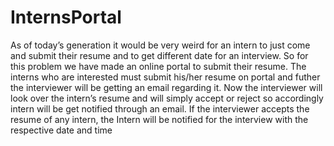 # InternsPortal
As of today’s generation it would be very weird for an intern to just come and submit their resume and to get different date for an interview. So for this problem we have made an online portal to submit their resume. The interns who are interested must submit his/her resume on portal and futher the interviewer will be getting an email regarding it. Now the interviewer will look over the intern’s resume and will simply accept or reject so accordingly intern will be get notified through an email. If the interviewer accepts the resume of any intern, the Intern will be notified for the interview with the respective date and time
